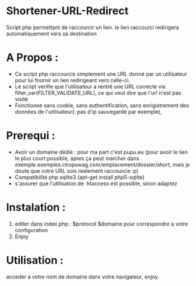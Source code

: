 Shortener-URL-Redirect
======================

Script php permettant de raccourcir un lien. le lien raccourci redirigera automatiquement vers sa destination

A Propos :
======================
- Ce script php raccourcis simplement une URL donné par un utilisateur pour lui fournir un lien redirigeant vers celle-ci.
- Le script verifie que l'utilisateur a rentré une URL correcte via filter_var(FILTER_VALIDATE_URL), ce qui veut dire que l'url n'est pas visité
- Fonctionne sans cookie, sans authentification, sans enrigistrement des données de l'utilisateur(: pas d'ip sauvegardé par exemple),

Prerequi :
======================
- Avoir un domaine dédié : pour ma part c'est pupu.eu (pour avoir le lien le plus court possible, apres ça peut marcher dans exemple.exemples.ctropswag.com/emplacement/dossier/short, mais je doute que votre URL sois reelement raccourcie :p)
- Compatibilité php sqlite3 (apt-get install php5-sqlite)
- s'assurer que l'utilisation de .htaccess est possible, sinon adaptez

Instalation :
======================
1. editer dans index.php : $protocol $domaine pour correspondre à votre configuration
2. Enjoy

Utilisation :
======================
acceder à votre nom de domaine dans votre navigateur, enjoy.
